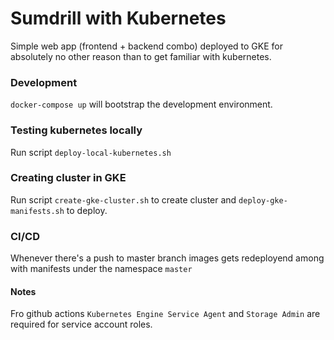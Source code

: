 # Sumdrill with Kubernetes

Simple web app (frontend + backend combo) deployed to GKE for absolutely no other reason than to get familiar with kubernetes.

### Development

```docker-compose up``` will bootstrap the development environment.

### Testing kubernetes locally

Run script ```deploy-local-kubernetes.sh```

### Creating cluster in GKE

Run script ```create-gke-cluster.sh``` to create cluster and ```deploy-gke-manifests.sh``` to deploy.

### CI/CD

Whenever there's a push to master branch images gets redeployend among with manifests under the namespace ```master```

#### Notes

Fro github actions ```Kubernetes Engine Service Agent``` and ```Storage Admin``` are required for service account roles.

